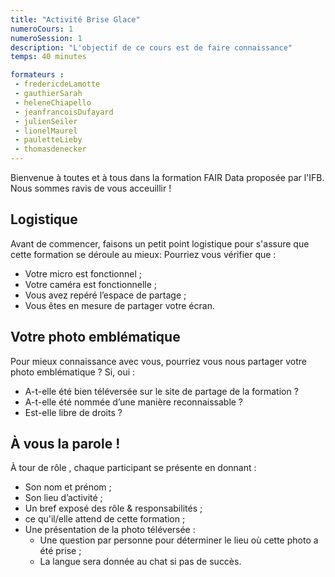 ```yaml
---
title: "Activité Brise Glace"
numeroCours: 1
numeroSession: 1
description: "L'objectif de ce cours est de faire connaissance"
temps: 40 minutes

formateurs : 
 - fredericdeLamotte
 - gauthierSarah
 - heleneChiapello
 - jeanfrancoisDufayard
 - julienSeiler
 - lionelMaurel
 - pauletteLieby
 - thomasdenecker
---
```


Bienvenue à toutes et à tous dans la formation FAIR Data proposée par l'IFB. Nous sommes ravis de vous acceuillir !

## Logistique

Avant de commencer, faisons un petit point logistique pour s'assure que cette formation se déroule au mieux: Pourriez vous vérifier que :

- Votre micro est fonctionnel ;
- Votre caméra est fonctionnelle ;
- Vous avez repéré l’espace de partage ;
- Vous êtes en mesure de partager votre écran.

## Votre photo emblématique

Pour mieux connaissance avec vous, pourriez vous nous partager votre photo emblématique ? Si, oui :

- A-t-elle été bien téléversée sur le site de partage de la formation ?
- A-t-elle été nommée d’une manière reconnaissable ?
- Est-elle libre de droits ?

## À vous la parole !

À tour de rôle , chaque participant se présente en donnant :

- Son nom et prénom ;
- Son lieu d’activité ;
- Un bref exposé des rôle & responsabilités ;
- ce qu'il/elle attend de cette formation ;
- Une présentation de la photo téléversée :
    - Une question par personne pour déterminer le lieu où cette photo a été prise ;
    - La langue sera donnée au chat si pas de succès.
